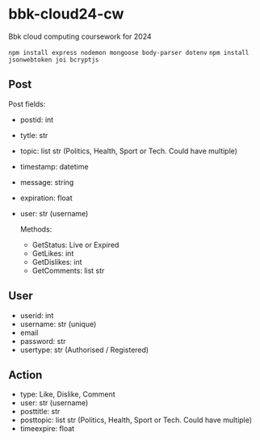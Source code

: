 # bbk-cloud24-cw
Bbk cloud computing coursework for 2024

`npm install express nodemon mongoose body-parser dotenv`
`npm install jsonwebtoken joi bcryptjs`


## Post
Post fields: 
* postid: int
* tytle: str
* topic: list str (Politics, Health, Sport or Tech. Could have multiple)
* timestamp: datetime
* message: string
* expiration: float
* user: str (username)

    Methods: 
    * GetStatus: Live or Expired
    * GetLikes: int
    * GetDislikes: int
    * GetComments: list str

## User
* userid: int
* username: str (unique)
* email
* password: str
* usertype: str (Authorised / Registered)


## Action
* type: Like, Dislike, Comment
* user: str (username)
* posttitle: str
* posttopic: list str (Politics, Health, Sport or Tech. Could have multiple)
* timeexpire: float
